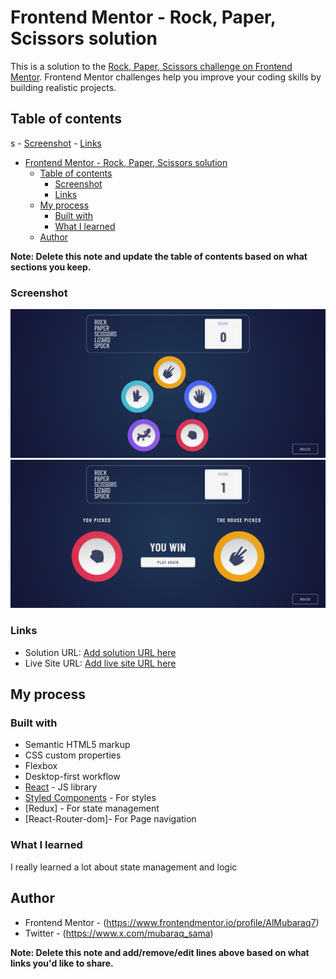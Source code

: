 # Frontend Mentor - Rock, Paper, Scissors solution

This is a solution to the [Rock, Paper, Scissors challenge on Frontend Mentor](https://www.frontendmentor.io/challenges/rock-paper-scissors-game-pTgwgvgH). Frontend Mentor challenges help you improve your coding skills by building realistic projects.

## Table of contents

s - [Screenshot](#screenshot) - [Links](#links)

- [Frontend Mentor - Rock, Paper, Scissors solution](#frontend-mentor---rock-paper-scissors-solution)
  - [Table of contents](#table-of-contents)
    - [Screenshot](#screenshot)
    - [Links](#links)
  - [My process](#my-process)
    - [Built with](#built-with)
    - [What I learned](#what-i-learned)
  - [Author](#author)

**Note: Delete this note and update the table of contents based on what sections you keep.**

### Screenshot

![](./screenshot1.png)
![](./screenshot2.png)

### Links

- Solution URL: [Add solution URL here](https://github.com/AlMubaraq7/rock-paper-scissors-lizard-spock)
- Live Site URL: [Add live site URL here](https://rock-paper-scissors-lizard-spock-pr8t.vercel.app/)

## My process

### Built with

- Semantic HTML5 markup
- CSS custom properties
- Flexbox
- Desktop-first workflow
- [React](https://reactjs.org/) - JS library
- [Styled Components](https://styled-components.com/) - For styles
- [Redux] - For state management
- [React-Router-dom]- For Page navigation

### What I learned

I really learned a lot about state management and logic

## Author

- Frontend Mentor - (https://www.frontendmentor.io/profile/AlMubaraq7)
- Twitter - (https://www.x.com/mubaraq_sama)

**Note: Delete this note and add/remove/edit lines above based on what links you'd like to share.**
